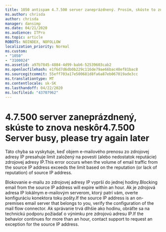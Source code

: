 ```yaml
---
title: 1050 antispam 4.7.500 server zaneprázdnený. Prosím, skúste to znova neskôr od [XXX.XXX.XXX.XXX]
ms.author: chrisda
author: chrisda
manager: dansimp
ms.date: 04/21/2020
ms.audience: ITPro
ms.topic: article
ROBOTS: NOINDEX, NOFOLLOW
localization_priority: Normal
ms.custom:
- "1050"
- "3100024"
ms.assetid: a97b7845-4884-4d99-bab6-52539603cab2
ms.openlocfilehash: e1f6d7d6db0b229c116de79ae66bac48ef81bac8
ms.sourcegitcommit: 55eff703a17e500681d8fa6a87eb067019ade3cc
ms.translationtype: MT
ms.contentlocale: sk-SK
ms.lasthandoff: 04/22/2020
ms.locfileid: "43707962"
---
```

# <a name="47500-server-busy-please-try-again-later"></a><span data-ttu-id="fc668-103">4.7.500 server zaneprázdnený, skúste to znova neskôr</span><span class="sxs-lookup"><span data-stu-id="fc668-103">4.7.500 Server busy, please try again later</span></span>

<span data-ttu-id="fc668-104">Táto chyba sa vyskytuje, keď objem e-mailového prenosu zo zdrojovej adresy IP presahuje limit založený na povesti (alebo nedostatok reputácie) zdrojovej adresy IP.</span><span class="sxs-lookup"><span data-stu-id="fc668-104">This error occurs when the volume of email traffic from the source IP address exceeds the limit based on the reputation (or lack of reputation) of source IP address.</span></span>

<span data-ttu-id="fc668-105">Blokovanie e-mailu zo zdrojovej adresy IP vyprší do jednej hodiny.</span><span class="sxs-lookup"><span data-stu-id="fc668-105">Blocking email from the source IP address will expire within an hour.</span></span> <span data-ttu-id="fc668-106">Ak je zdrojová adresa IP lokálnym e-mailovým serverom, ktorý patrí vám, overte konfiguráciu konektora toku pošty.</span><span class="sxs-lookup"><span data-stu-id="fc668-106">If the source IP address is an on-premises email server that belongs to you, verify the configuration of the mail flow connector.</span></span> <span data-ttu-id="fc668-107">Ak správanie trvá dlhšie ako hodinu, obráťte sa na technickú podporu požiadať o výnimku pre zdrojovú adresu IP.</span><span class="sxs-lookup"><span data-stu-id="fc668-107">If the behavior continues for more than an hour, contact support to request an exception for the source IP address.</span></span>
